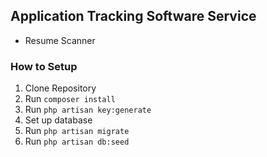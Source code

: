 
## Application Tracking Software Service
 - Resume Scanner
### How to Setup
1. Clone Repository
2. Run ```composer install```
3. Run ```php artisan key:generate```
4. Set up database
5. Run ``` php artisan migrate ```
5. Run ``` php artisan db:seed ```
